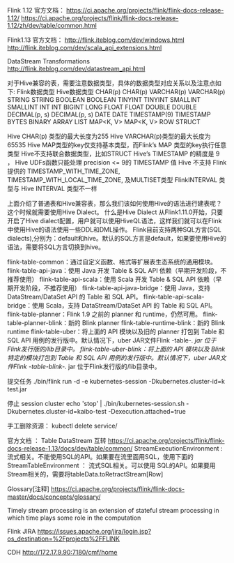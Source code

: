 
Flink 1.12 官方文档：
https://ci.apache.org/projects/flink/flink-docs-release-1.12/
https://ci.apache.org/projects/flink/flink-docs-release-1.12/zh/dev/table/common.html

Flink1.13 官方文档：
http://flink.iteblog.com/dev/windows.html
http://flink.iteblog.com/dev/scala_api_extensions.html

DataStream Transformations
http://flink.iteblog.com/dev/datastream_api.html


对于Hive兼容的表，需要注意数据类型，具体的数据类型对应关系以及注意点如下:
Flink数据类型	    Hive数据类型
CHAR(p)	            CHAR(p)
VARCHAR(p)	        VARCHAR(p)
STRING	            STRING
BOOLEAN	            BOOLEAN
TINYINT	            TINYINT
SMALLINT	        SMALLINT
INT	                INT
BIGINT	            LONG
FLOAT	            FLOAT
DOUBLE	            DOUBLE
DECIMAL(p, s)	    DECIMAL(p, s)
DATE	            DATE
TIMESTAMP(9)	    TIMESTAMP
BYTES	            BINARY
ARRAY<T>	        LIST<T>
MAP<K, V>	        MAP<K, V>
ROW	                STRUCT

Hive CHAR(p) 类型的最大长度为255
Hive VARCHAR(p)类型的最大长度为65535
Hive MAP类型的key仅支持基本类型，而Flink’s MAP 类型的key执行任意类型
Hive不支持联合数据类型，比如STRUCT
Hive’s TIMESTAMP 的精度是 9 ， Hive UDFs函数只能处理 precision <= 9的 TIMESTAMP 值
Hive 不支持 Flink提供的 TIMESTAMP_WITH_TIME_ZONE, TIMESTAMP_WITH_LOCAL_TIME_ZONE, 及MULTISET类型
FlinkINTERVAL 类型与 Hive INTERVAL 类型不一样

上面介绍了普通表和Hive兼容表，那么我们该如何使用Hive的语法进行建表呢？这个时候就需要使用Hive Dialect。
什么是Hive Dialect
从Flink1.11.0开始，只要开启了Hive dialect配置，用户就可以使用HiveQL语法，这样我们就可以在Flink中使用Hive的语法使用一些DDL和DML操作。
Flink目前支持两种SQL方言(SQL dialects),分别为：default和hive。默认的SQL方言是default，如果要使用Hive的语法，需要将SQL方言切换到hive。

flink-table-common：通过自定义函数、格式等扩展表生态系统的通用模块。
flink-table-api-java：使用 Java 开发 Table & SQL API 依赖（早期开发阶段，不推荐使用）
flink-table-api-scala：使用 Scala 开发 Table & SQL API 依赖（早期开发阶段，不推荐使用）
flink-table-api-java-bridge：使用 Java，支持 DataStream/DataSet API 的 Table 和 SQL API。
flink-table-api-scala-bridge：使用 Scala，支持 DataStream/DataSet API 的 Table 和 SQL API。
flink-table-planner：Flink 1.9 之前的 planner 和 runtime，仍然可用。
flink-table-planner-blink：新的 Blink planner
flink-table-runtime-blink：新的 Blink runtime
flink-table-uber：将上面的 API 模块以及旧的 planner 打包到 Table 和 SQL API 用例的发行版中。默认情况下，uber JAR文件Flink -table-*. jar 位于Flink发行版的/lib目录中。
flink-table-uber-blink：将上面的 API 模块以及 Blink 特定的模块打包到 Table 和 SQL API 用例的发行版中。默认情况下，uber JAR文件Flink -table-blink-*. jar 位于Flink发行版的/lib目录中。

提交任务
./bin/flink run -d -e kubernetes-session -Dkubernetes.cluster-id=k test.jar

停止 session cluster
echo 'stop' | ./bin/kubernetes-session.sh -Dkubernetes.cluster-id=kaibo-test -Dexecution.attached=true

手工删除资源：
kubectl delete service/<ClusterID>

官方文档 ： Table DataStream 互转
https://ci.apache.org/projects/flink/flink-docs-release-1.13/docs/dev/table/common/
StreamExecutionEnvironment : 流式相关。不能使用SQL的API。如果要在流里面用SQL，使用下面的
StreamTableEnvironment ： 流式SQL相关。可以使用 SQL的API。如果要用Stream相关的，需要将tableData.toRetractStream[Row]

Glossary[注释]
https://ci.apache.org/projects/flink/flink-docs-master/docs/concepts/glossary/


Timely stream processing is an extension of stateful stream processing in which time plays some role in the computation

Flink JIRA
https://issues.apache.org/jira/login.jsp?os_destination=%2Fprojects%2FFLINK

CDH
http://172.17.9.90:7180/cmf/home



